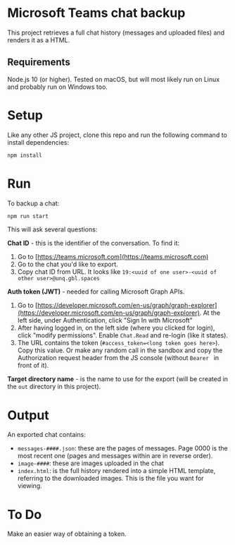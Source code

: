 # Microsoft Teams chat backup

This project retrieves a full chat history (messages and uploaded files) and renders it as a HTML.

## Requirements

Node.js 10 (or higher). Tested on macOS, but will most likely run on Linux and probably run on Windows too.

# Setup

Like any other JS project, clone this repo and run the following command to install dependencies:

```sh
npm install
```

# Run

To backup a chat:

```sh
npm run start
```

This will ask several questions:

**Chat ID** - this is the identifier of the conversation. To find it:

1. Go to [https://teams.microsoft.com](https://teams.microsoft.com)
2. Go to the chat you'd like to export.
3. Copy chat ID from URL. It looks like `19:<uuid of one user>-<uuid of other user>@unq.gbl.spaces`

**Auth token (JWT)** - needed for calling Microsoft Graph APIs.

1. Go to [https://developer.microsoft.com/en-us/graph/graph-explorer](https://developer.microsoft.com/en-us/graph/graph-explorer). At the left side, under Authentication, click "Sign In with Microsoft"
2. After having logged in, on the left side (where you clicked for login), click "modify permissions". Enable `Chat.Read` and re-login (like it states).
3. The URL contains the token (`#access_token=<long token goes here>`). Copy this value. Or make any random call in the sandbox and copy the Authorization request header from the JS console (without `Bearer ` in front of it).

**Target directory name** - is the name to use for the export (will be created in the `out` directory in this project).

# Output

An exported chat contains:

* `messages-####.json`: these are the pages of messages. Page 0000 is the most recent one (pages and messages within are in reverse order).
* `image-####`: these are images uploaded in the chat
* `index.html`: is the full history rendered into a simple HTML template, referring to the downloaded images. This is the file you want for viewing.

# To Do

Make an easier way of obtaining a token.
